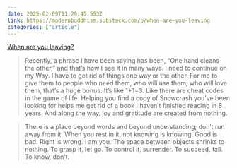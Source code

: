 ```yaml
---
date: 2025-02-09T11:29:45.553Z
link: https://modernbuddhism.substack.com/p/when-are-you-leaving
categories: ["article"]
---
```

[When are you leaving?](https://modernbuddhism.substack.com/p/when-are-you-leaving)

> Recently, a phrase I have been saying has been, “One hand cleans the other,” and that’s how I see it in many ways. I need to continue on my Way. I have to get rid of things one way or the other. For me to give them to people who need them, who will use them, who will love them, that’s a huge bonus. It’s like 1+1=3. Like there are cheat codes in the game of life. Helping you find a copy of Snowcrash you’ve been looking for helps me get rid of a book I haven’t finished reading in 8 years. And along the way, joy and gratitude are created from nothing. 

> There is a place beyond words and beyond understanding; don’t run away from it. When you rest in it, not knowing is knowing. Good is bad. Right is wrong. I am you. The space between objects shrinks to nothing. To grasp it, let go. To control it, surrender. To succeed, fail. To know, don’t.
